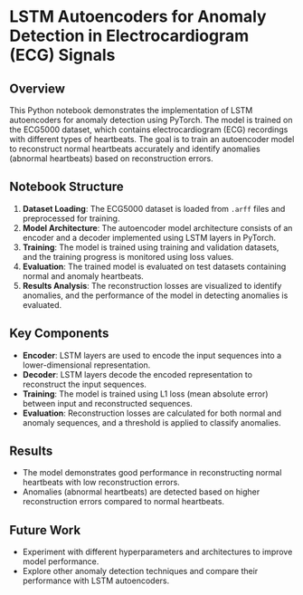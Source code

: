 # LSTM Autoencoders for Anomaly Detection in Electrocardiogram (ECG) Signals

## Overview
This Python notebook demonstrates the implementation of LSTM autoencoders for anomaly detection using PyTorch. The model is trained on the ECG5000 dataset, which contains electrocardiogram (ECG) recordings with different types of heartbeats. The goal is to train an autoencoder model to reconstruct normal heartbeats accurately and identify anomalies (abnormal heartbeats) based on reconstruction errors.

## Notebook Structure
1. **Dataset Loading**: The ECG5000 dataset is loaded from `.arff` files and preprocessed for training.
2. **Model Architecture**: The autoencoder model architecture consists of an encoder and a decoder implemented using LSTM layers in PyTorch.
3. **Training**: The model is trained using training and validation datasets, and the training progress is monitored using loss values.
4. **Evaluation**: The trained model is evaluated on test datasets containing normal and anomaly heartbeats.
5. **Results Analysis**: The reconstruction losses are visualized to identify anomalies, and the performance of the model in detecting anomalies is evaluated.

## Key Components
- **Encoder**: LSTM layers are used to encode the input sequences into a lower-dimensional representation.
- **Decoder**: LSTM layers decode the encoded representation to reconstruct the input sequences.
- **Training**: The model is trained using L1 loss (mean absolute error) between input and reconstructed sequences.
- **Evaluation**: Reconstruction losses are calculated for both normal and anomaly sequences, and a threshold is applied to classify anomalies.

## Results
- The model demonstrates good performance in reconstructing normal heartbeats with low reconstruction errors.
- Anomalies (abnormal heartbeats) are detected based on higher reconstruction errors compared to normal heartbeats.

## Future Work
- Experiment with different hyperparameters and architectures to improve model performance.
- Explore other anomaly detection techniques and compare their performance with LSTM autoencoders.
